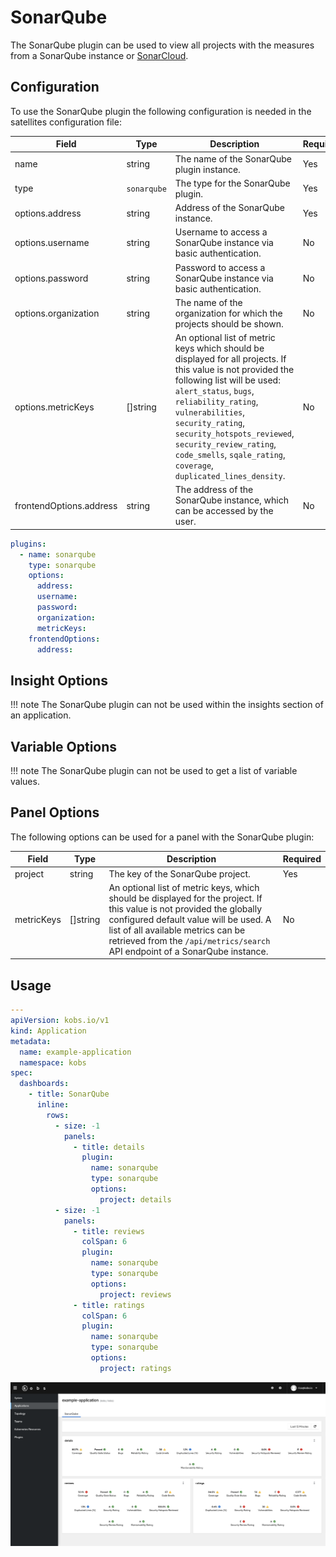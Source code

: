 # SonarQube

The SonarQube plugin can be used to view all projects with the measures from a SonarQube instance or [SonarCloud](https://sonarcloud.io).

## Configuration

To use the SonarQube plugin the following configuration is needed in the satellites configuration file:

| Field | Type | Description | Required |
| ----- | ---- | ----------- | -------- |
| name | string | The name of the SonarQube plugin instance. | Yes |
| type | `sonarqube` | The type for the SonarQube plugin. | Yes |
| options.address | string | Address of the SonarQube instance. | Yes |
| options.username | string | Username to access a SonarQube instance via basic authentication. | No |
| options.password | string | Password to access a SonarQube instance via basic authentication. | No |
| options.organization | string | The name of the organization for which the projects should be shown. | No |
| options.metricKeys | []string | An optional list of metric keys which should be displayed for all projects. If this value is not provided the following list will be used: `alert_status`, `bugs`, `reliability_rating`, `vulnerabilities`, `security_rating`, `security_hotspots_reviewed`, `security_review_rating`, `code_smells`, `sqale_rating`, `coverage`, `duplicated_lines_density`. | No |
| frontendOptions.address | string | The address of the SonarQube instance, which can be accessed by the user. | No |

```yaml
plugins:
  - name: sonarqube
    type: sonarqube
    options:
      address:
      username:
      password:
      organization:
      metricKeys:
    frontendOptions:
      address:
```

## Insight Options

!!! note
    The SonarQube plugin can not be used within the insights section of an application.

## Variable Options

!!! note
    The SonarQube plugin can not be used to get a list of variable values.

## Panel Options

The following options can be used for a panel with the SonarQube plugin:

| Field | Type | Description | Required |
| ----- | ---- | ----------- | -------- |
| project | string | The key of the SonarQube project. | Yes |
| metricKeys | []string | An optional list of metric keys, which should be displayed for the project. If this value is not provided the globally configured default value will be used. A list of all available metrics can be retrieved from the `/api/metrics/search` API endpoint of a SonarQube instance. | No |

## Usage

```yaml
---
apiVersion: kobs.io/v1
kind: Application
metadata:
  name: example-application
  namespace: kobs
spec:
  dashboards:
    - title: SonarQube
      inline:
        rows:
          - size: -1
            panels:
              - title: details
                plugin:
                  name: sonarqube
                  type: sonarqube
                  options:
                    project: details
          - size: -1
            panels:
              - title: reviews
                colSpan: 6
                plugin:
                  name: sonarqube
                  type: sonarqube
                  options:
                    project: reviews
              - title: ratings
                colSpan: 6
                plugin:
                  name: sonarqube
                  type: sonarqube
                  options:
                    project: ratings
```

![SonarQube](assets/sonarqube.png)
